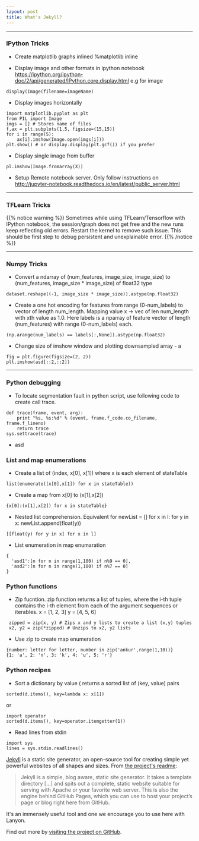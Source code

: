 ```yaml
---
layout: post
title: What's Jekyll?
---
```


*** 
### IPython Tricks
* Create matplotlib graphs inlined 
%matplotlib inline

* Display image and other formats in ipython notebook
https://ipython.org/ipython-doc/2/api/generated/IPython.core.display.html
e.g for image
~~~
display(Image(filename=imageName)
~~~

* Display images horizontally
~~~
import matplotlib.pyplot as plt
from PIL import Image
imgs = [] # Stores name of files  
f,ax = plt.subplots(1,5, figsize=(15,15))
for i in range(5):
    ax[i].imshow(Image.open(imgs[i]))
plt.show() # or display.display(plt.gcf()) if you prefer
~~~

* Display single image from buffer
~~~
pl.imshow(Image.fromarray(X)) 
~~~

* Setup Remote notebook server.
Only follow instructions on http://jupyter-notebook.readthedocs.io/en/latest/public_server.html


***
### TFLearn Tricks

{{% notice warning %}}
Sometimes while using TFLearn/Tensorflow with IPython notebook, the session/graph does not get free and the new runs keep reflecting old errors. Restart the kernel to remove such issue. This should be first step to debug persistent and unexplainable error. 
{{% /notice %}}

***
### Numpy Tricks
* Convert a ndarray of (num_features, image_size, image_size) to (num_features, image_size * image_size) of float32 type
~~~
dataset.reshape((-1, image_size * image_size)).astype(np.float32)
~~~

* Create a one hot encoding for features from range (0-num_labels) to vector of length num_length. Mapping value x -> vec of len num_length with xth value as 1.0.
Here labels is a nparray of feature vector of length (num_features) with range (0-num_labels) each.
~~~
(np.arange(num_labels) == labels[:,None]).astype(np.float32)
~~~

* Change size of imshow window and plotting downsampled array - a 
~~~
fig = plt.figure(figsize=(2, 2))
plt.imshow(asd[::2,::2])
~~~

***
### Python debugging

* To locate segmentation fault in python script, use following code to create call trace.
~~~
def trace(frame, event, arg):
    print "%s, %s:%d" % (event, frame.f_code.co_filename, frame.f_lineno)
    return trace
sys.settrace(trace)
~~~

* asd

### List and map enumerations

* Create a list of (index, x[0], x[1]) where x is each element of stateTable
~~~
list(enumerate((x[0],x[1]) for x in stateTable))
~~~

* Create a map from x[0] to (x[1],x[2]) 
~~~
{x[0]:(x[1],x[2]) for x in stateTable}
~~~

* Nested list comprehension. Equivalent for 
newList = []
for x in l:
  for y in x:
    newList.append(float(y))
~~~
[[float(y) for y in x] for x in l]
~~~

* List enumeration in map enumaration
~~~
{
  'asd1':[n for n in range(1,100) if n%9 == 0],
  'asd2':[n for n in range(1,100) if n%7 == 0]
}
~~~  

### Python functions

* Zip fucntion. zip function returns a list of tuples, where the i-th tuple contains the i-th element from each of the argument sequences or iterables. 
 x = [1, 2, 3]
 y = [4, 5, 6]
~~~
 zipped = zip(x, y) # Zips x and y lists to create a list (x,y) tuples
 x2, y2 = zip(*zipped) # Unzips to x2, y2 lists
~~~ 

* Use zip to create map enumeration
~~~
{number: letter for letter, number in zip('ankur',range(1,10))}
{1: 'a', 2: 'n', 3: 'k', 4: 'u', 5: 'r'}
~~~
 
### Python recipes

* Sort a dictionary by value ( returns a sorted list of (key, value) pairs
~~~
sorted(d.items(), key=lambda x: x[1])
~~~
or
~~~
import operator
sorted(d.items(), key=operator.itemgetter(1))
~~~

* Read lines from stdin
~~~
import sys
lines = sys.stdin.readlines()
~~~
[Jekyll](http://jekyllrb.com) is a static site generator, an open-source tool for creating simple yet powerful websites of all shapes and sizes. From [the project's readme](https://github.com/mojombo/jekyll/blob/master/README.markdown):

  > Jekyll is a simple, blog aware, static site generator. It takes a template directory [...] and spits out a complete, static website suitable for serving with Apache or your favorite web server. This is also the engine behind GitHub Pages, which you can use to host your project’s page or blog right here from GitHub.

It's an immensely useful tool and one we encourage you to use here with Lanyon.

Find out more by [visiting the project on GitHub](https://github.com/mojombo/jekyll).
